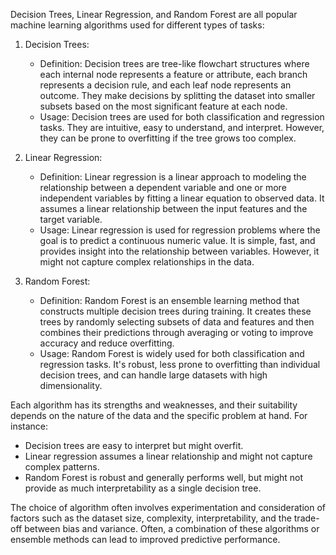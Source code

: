 Decision Trees, Linear Regression, and Random Forest are all popular machine learning algorithms used for different types of tasks:

1. Decision Trees:
   - Definition: Decision trees are tree-like flowchart structures where each internal node represents a feature or attribute, each branch represents a decision rule, and each leaf node represents an outcome. They make decisions by splitting the dataset into smaller subsets based on the most significant feature at each node.
   - Usage: Decision trees are used for both classification and regression tasks. They are intuitive, easy to understand, and interpret. However, they can be prone to overfitting if the tree grows too complex.

2. Linear Regression:
   - Definition: Linear regression is a linear approach to modeling the relationship between a dependent variable and one or more independent variables by fitting a linear equation to observed data. It assumes a linear relationship between the input features and the target variable.
   - Usage: Linear regression is used for regression problems where the goal is to predict a continuous numeric value. It is simple, fast, and provides insight into the relationship between variables. However, it might not capture complex relationships in the data.

3. Random Forest:
   - Definition: Random Forest is an ensemble learning method that constructs multiple decision trees during training. It creates these trees by randomly selecting subsets of data and features and then combines their predictions through averaging or voting to improve accuracy and reduce overfitting.
   - Usage: Random Forest is widely used for both classification and regression tasks. It's robust, less prone to overfitting than individual decision trees, and can handle large datasets with high dimensionality.

Each algorithm has its strengths and weaknesses, and their suitability depends on the nature of the data and the specific problem at hand. For instance:
- Decision trees are easy to interpret but might overfit.
- Linear regression assumes a linear relationship and might not capture complex patterns.
- Random Forest is robust and generally performs well, but might not provide as much interpretability as a single decision tree.

The choice of algorithm often involves experimentation and consideration of factors such as the dataset size, complexity, interpretability, and the trade-off between bias and variance. Often, a combination of these algorithms or ensemble methods can lead to improved predictive performance.


